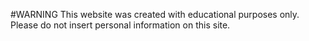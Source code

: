 #WARNING
This website was created with educational purposes only. Please do not insert personal information on this site.
